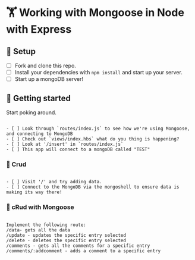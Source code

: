 # 🏋️ Working with Mongoose in Node with Express

## 👷 Setup

- [ ] Fork and clone this repo. 
- [ ] Install your dependencies with `npm install` and start up your server.
- [ ] Start up a mongoDB server!

## 🔬 Getting started

Start poking around.

```

- [ ] Look through `routes/index.js` to see how we're using Mongoose, and connecting to MongoDB
- [ ] Check out `views/index.hbs` what do you thing is happening?
- [ ] Look at '/insert' in `routes/index.js`
- [ ] This app will connect to a mongoDB called "TEST"

```

### 🤰 Crud

```

- [ ] Visit '/' and try adding data. 
- [ ] Connect to the MongoDB via the mongoshell to ensure data is making its way there!

```


### 📖 cRud with Mongoose

```

Implement the following route:
/data- gets all the data
/update - updates the specific entry selected
/delete - deletes the specific entry selected
/comments - gets all the comments for a specific entry
/comments/:addcomment - adds a comment to a specific entry

``` 
